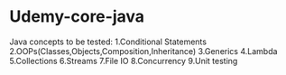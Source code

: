 # Udemy-core-java
Java concepts to be tested:
1.Conditional Statements
2.OOPs(Classes,Objects,Composition,Inheritance)
3.Generics
4.Lambda
5.Collections
6.Streams
7.File IO
8.Concurrency
9.Unit testing